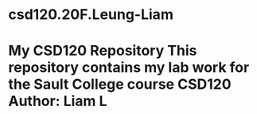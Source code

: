 # csd120.20F.Leung-Liam
# My CSD120 Repository This repository contains my lab work for the Sault College course CSD120 **Author**: Liam L
